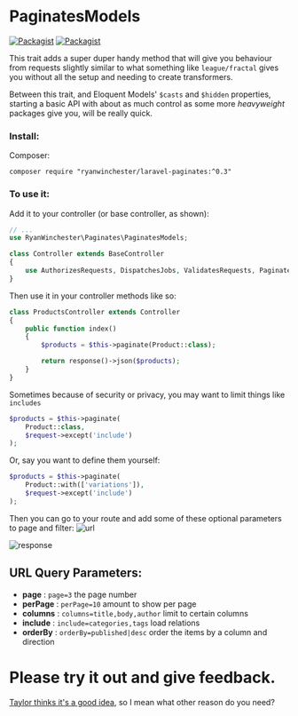 # PaginatesModels

 [![Packagist](https://img.shields.io/packagist/vpre/ryanwinchester/laravel-paginates.svg?maxAge=2592000)]()
 [![Packagist](https://img.shields.io/packagist/l/ryanwinchester/laravel-paginates.svg?maxAge=2592000)]()

This trait adds a super duper handy method that will give you behaviour from requests slightly similar to what something like `league/fractal` gives you without all the setup and needing to create transformers.

Between this trait, and Eloquent Models' `$casts` and `$hidden` properties, starting a basic API with about as much control as some more *heavyweight* packages give you, will be really quick.

### Install:

Composer:

```
composer require "ryanwinchester/laravel-paginates:^0.3"
```

### To use it:

Add it to your controller (or base controller, as shown):
```php
// ...
use RyanWinchester\Paginates\PaginatesModels;

class Controller extends BaseController
{
    use AuthorizesRequests, DispatchesJobs, ValidatesRequests, PaginatesModels;
}
```

Then use it in your controller methods like so:
```php
class ProductsController extends Controller
{
    public function index()
    {
        $products = $this->paginate(Product::class);

        return response()->json($products);
    }
}
```

Sometimes because of security or privacy, you may want to limit things like `includes`

```php
$products = $this->paginate(
    Product::class,
    $request->except('include')
);
```

Or, say you want to define them yourself:

```php
$products = $this->paginate(
    Product::with(['variations']),
    $request->except('include')
);
```

Then you can go to your route and add some of these optional parameters to page and filter:
![url](http://s.ryanwinchester.ca/22413y1l2z3a/Screenshot%202016-10-03%2020.35.46.png)

![response](http://s.ryanwinchester.ca/0m3x0305111q/Screenshot%202016-10-03%2020.07.10.png)


## URL Query Parameters:

- **page**    : `page=3` the page number
- **perPage** : `perPage=10` amount to show per page
- **columns** : `columns=title,body,author` limit to certain columns
- **include** : `include=categories,tags` load relations
- **orderBy** : `orderBy=published|desc` order the items by a column and direction

# Please try it out and give feedback.

[Taylor thinks it's a good idea](https://github.com/laravel/framework/pull/15741), so I mean what other reason do you need?
